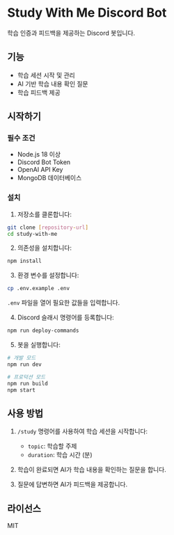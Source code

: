 # Study With Me Discord Bot

학습 인증과 피드백을 제공하는 Discord 봇입니다.

## 기능

- 학습 세션 시작 및 관리
- AI 기반 학습 내용 확인 질문
- 학습 피드백 제공

## 시작하기

### 필수 조건

- Node.js 18 이상
- Discord Bot Token
- OpenAI API Key
- MongoDB 데이터베이스

### 설치

1. 저장소를 클론합니다:

```bash
git clone [repository-url]
cd study-with-me
```

2. 의존성을 설치합니다:

```bash
npm install
```

3. 환경 변수를 설정합니다:

```bash
cp .env.example .env
```

`.env` 파일을 열어 필요한 값들을 입력합니다.

4. Discord 슬래시 명령어를 등록합니다:

```bash
npm run deploy-commands
```

5. 봇을 실행합니다:

```bash
# 개발 모드
npm run dev

# 프로덕션 모드
npm run build
npm start
```

## 사용 방법

1. `/study` 명령어를 사용하여 학습 세션을 시작합니다:

   - `topic`: 학습할 주제
   - `duration`: 학습 시간 (분)

2. 학습이 완료되면 AI가 학습 내용을 확인하는 질문을 합니다.

3. 질문에 답변하면 AI가 피드백을 제공합니다.

## 라이선스

MIT
